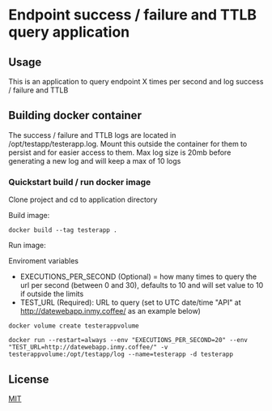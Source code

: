 # Endpoint success / failure and TTLB query application

## Usage

This is an application to query endpoint X times per second and log success / failure and TTLB

## Building docker container

The success / failure and TTLB logs are located in /opt/testapp/testerapp.log. Mount this outside the container for them to persist and for easier access to them.
Max log size is 20mb before generating a new log and will keep a max of 10 logs

### Quickstart build / run docker image

Clone project and cd to application directory

Build image:

```docker build --tag testerapp .```

Run image:

Enviroment variables
* EXECUTIONS_PER_SECOND (Optional) = how many times to query the url per second (between 0 and 30), defaults to 10 and will set value to 10 if outside the limits
* TEST_URL (Required): URL to query (set to UTC date/time "API" at http://datewebapp.inmy.coffee/ as an example below)

```docker volume create testerappvolume```

```docker run --restart=always --env "EXECUTIONS_PER_SECOND=20" --env "TEST_URL=http://datewebapp.inmy.coffee/" -v testerappvolume:/opt/testapp/log --name=testerapp -d testerapp```


## License
[MIT](https://choosealicense.com/licenses/mit/)